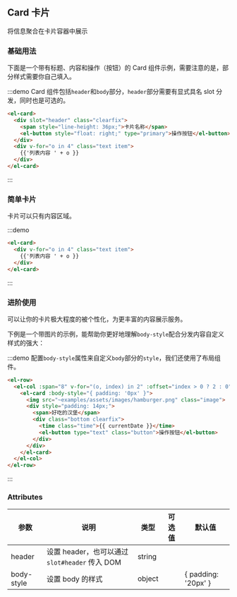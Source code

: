 <script>
  import dateUtil from 'main/utils/date'
  export default {
    data() {
      return {
        currentDate: dateUtil.format(new Date(), 'yyyy-MM-dd HH:mm')
      };
    }
  }
</script>

<style scoped>
  .text {
    font-size: 14px;
  }

  .time {
    font-size: 13px;
    color: #999;
  }

  .bottom {
    margin-top: 13px;
    line-height: 12px;
  }

  .item {
    padding: 18px 0;
  }

  .button {
    padding: 0;
    float: right;
  }

  .image {
    width: 100%;
    display: block;
  }

  .clearfix {
    @utils-clearfix;
  }
</style>
## Card 卡片
将信息聚合在卡片容器中展示

### 基础用法


下面是一个带有标题、内容和操作（按钮）的 Card 组件示例，需要注意的是，部分样式需要你自己填入。

:::demo Card 组件包括`header`和`body`部分，`header`部分需要有显式具名 slot 分发，同时也是可选的。
```html
<el-card>
  <div slot="header" class="clearfix">
    <span style="line-height: 36px;">卡片名称</span>
    <el-button style="float: right;" type="primary">操作按钮</el-button>
  </div>
  <div v-for="o in 4" class="text item">
    {{'列表内容 ' + o }}
  </div>
</el-card>
```
:::

### 简单卡片

卡片可以只有内容区域。

:::demo
```html
<el-card>
  <div v-for="o in 4" class="text item">
    {{'列表内容 ' + o }}
  </div>
</el-card>
```
:::

### 进阶使用
可以让你的卡片极大程度的被个性化，为更丰富的内容展示服务。

下例是一个带图片的示例，能帮助你更好地理解`body-style`配合分发内容自定义样式的强大：

:::demo 配置`body-style`属性来自定义`body`部分的`style`，我们还使用了布局组件。
```html
<el-row>
  <el-col :span="8" v-for="(o, index) in 2" :offset="index > 0 ? 2 : 0">
    <el-card :body-style="{ padding: '0px' }">
      <img src="~examples/assets/images/hamburger.png" class="image">
      <div style="padding: 14px;">
        <span>好吃的汉堡</span>
        <div class="bottom clearfix">
          <time class="time">{{ currentDate }}</time>
          <el-button type="text" class="button">操作按钮</el-button>
        </div>
      </div>
    </el-card>
  </el-col>
</el-row>
```
:::

### Attributes
| 参数      | 说明    | 类型      | 可选值       | 默认值   |
|---------- |-------- |---------- |-------------  |-------- |
| header | 设置 header，也可以通过 `slot#header` 传入 DOM | string| | |
| body-style | 设置 body 的样式| object| | { padding: '20px' } |
